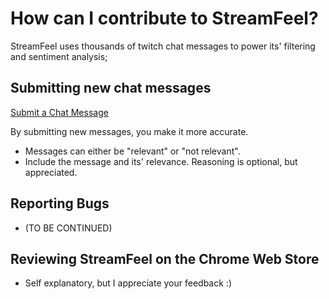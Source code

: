 # How can I contribute to StreamFeel?

StreamFeel uses thousands of twitch chat messages to power its' filtering and sentiment analysis; 

## Submitting new chat messages

[Submit a Chat Message](https://github.com/abrowne2/StreamFeel/issues/new?title=Improving+Chat+Filter&assignee=abrowne2&body=Please+enter+your+message(s)+here+and+their+relevance.&labels[]=message)

By submitting new messages, you make it more accurate.
* Messages can either be "relevant" or "not relevant".
* Include the message and its' relevance. Reasoning is optional, but appreciated.

## Reporting Bugs 
* (TO BE CONTINUED)

## Reviewing StreamFeel on the Chrome Web Store
* Self explanatory, but I appreciate your feedback :)




